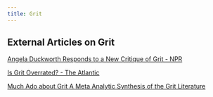 ```yaml
---
title: Grit
---
```


## External Articles on Grit

[Angela Duckworth Responds to a New Critique of Grit - NPR](http://www.npr.org/sections/ed/2016/05/25/479172868/angela-duckworth-responds-to-a-new-critique-of-grit)

[Is Grit Overrated? - The Atlantic](http://www.theatlantic.com/magazine/archive/2016/05/is-grit-overrated/476397/#article-comments)

[Much Ado about Grit A Meta Analytic Synthesis of the Grit Literature](https://www.academia.edu/25397556/Much_Ado_about_Grit_A_Meta-Analytic_Synthesis_of_the_Grit_Literature)
